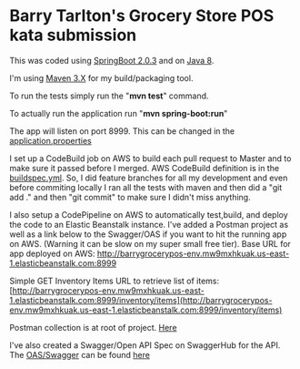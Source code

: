 # Barry Tarlton's Grocery Store POS kata submission

This was coded using [SpringBoot 2.0.3](https://spring.io/projects/spring-boot) and on [Java 8](http://www.oracle.com/technetwork/java/javase/downloads/jdk8-downloads-2133151.html).

I'm using [Maven 3.X](https://maven.apache.org/download.cgi) for my build/packaging tool.

To run the tests simply run the "**mvn test**" command.

To actually run the application run "**mvn spring-boot:run**"

The app will listen on port 8999. This can be changed in the [application.properties](https://github.com/javaplus/grocery-pos/blob/master/src/main/resources/application.properties)


I set up a CodeBuild job on AWS to build each pull request to Master and to make sure it passed before I merged.  AWS CodeBuild definition is in the [buildspec.yml](https://github.com/javaplus/grocery-pos/blob/master/buildspec.yml).
So, I did feature branches for all my development and even before commiting locally I ran all the tests with maven and then did a "git add ." and then "git commit" to make sure I didn't miss anything.

I also setup a CodePipeline on AWS to automatically test,build, and deploy the code to an Elastic Beanstalk instance.  I've added a Postman project as well as a link below to the Swagger/OAS if you want to hit the running app on AWS.
(Warning it can be slow on my super small free tier). 
Base URL for app deployed on AWS:  http://barrygrocerypos-env.mw9mxhkuak.us-east-1.elasticbeanstalk.com:8999

Simple GET Inventory Items URL to retrieve list of items:
[http://barrygrocerypos-env.mw9mxhkuak.us-east-1.elasticbeanstalk.com:8999/inventory/items](http://barrygrocerypos-env.mw9mxhkuak.us-east-1.elasticbeanstalk.com:8999/inventory/items)

Postman collection is at root of project. [Here](https://github.com/javaplus/grocery-pos/blob/master/PillarGroceryPOSKata.postman_collection.json)

I've also created a Swagger/Open API Spec on SwaggerHub for the API.
The [OAS/Swagger](https://app.swaggerhub.com/apis/btarlton/grocery-store_kata_api/2.0#/) can be found [here](https://app.swaggerhub.com/apis/btarlton/grocery-store_kata_api/2.0#/)
